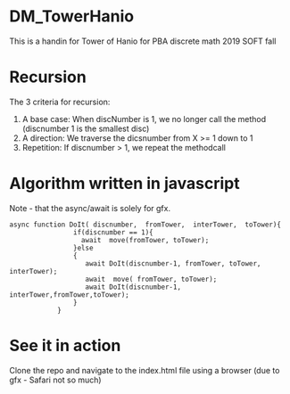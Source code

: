 # DM_TowerHanio
This is a handin for Tower of Hanio for PBA discrete math 2019 SOFT fall

# Recursion
The 3 criteria for recursion:
1) A base case: When discNumber is 1, we no longer call the method (discnumber 1 is the smallest disc)
2) A direction: We traverse the dicsnumber from X >= 1 down to 1
3) Repetition: If discnumber > 1, we repeat the methodcall 

# Algorithm written in javascript<br>
Note - that the async/await is solely for gfx.
```
async function DoIt( discnumber,  fromTower,  interTower,  toTower){
                if(discnumber == 1){
                  await  move(fromTower, toTower);
                }else
                {
                   await DoIt(discnumber-1, fromTower, toTower, interTower);
                   await  move( fromTower, toTower);
                   await DoIt(discnumber-1, interTower,fromTower,toTower);
                }
            }
```

# See it in action
Clone the repo and navigate to the index.html file using a browser (due to gfx - Safari not so much)
